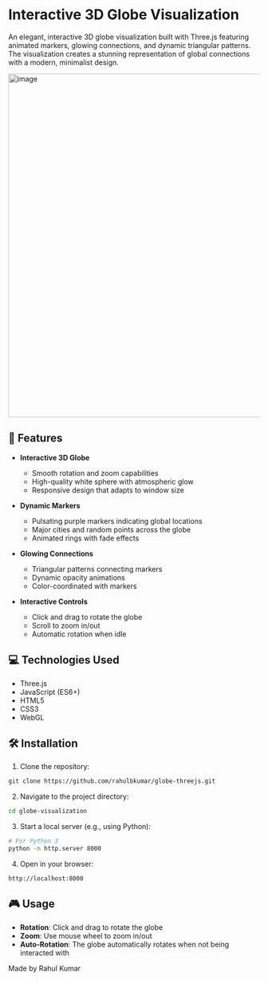 # Interactive 3D Globe Visualization

An elegant, interactive 3D globe visualization built with Three.js featuring animated markers, glowing connections, and dynamic triangular patterns. The visualization creates a stunning representation of global connections with a modern, minimalist design.

<img width="688" alt="image" src="https://github.com/user-attachments/assets/87b0b405-226b-4450-a07b-8e5668c236c9">


## 🌟 Features

- **Interactive 3D Globe**
  - Smooth rotation and zoom capabilities
  - High-quality white sphere with atmospheric glow
  - Responsive design that adapts to window size

- **Dynamic Markers**
  - Pulsating purple markers indicating global locations
  - Major cities and random points across the globe
  - Animated rings with fade effects

- **Glowing Connections**
  - Triangular patterns connecting markers
  - Dynamic opacity animations
  - Color-coordinated with markers

- **Interactive Controls**
  - Click and drag to rotate the globe
  - Scroll to zoom in/out
  - Automatic rotation when idle

## 💻 Technologies Used

- Three.js
- JavaScript (ES6+)
- HTML5
- CSS3
- WebGL

## 🛠️ Installation

1. Clone the repository:
```bash
git clone https://github.com/rahulbkumar/globe-threejs.git
```

2. Navigate to the project directory:
```bash
cd globe-visualization
```

3. Start a local server (e.g., using Python):
```bash
# For Python 3
python -m http.server 8000
```

4. Open in your browser:
```
http://localhost:8000
```

## 🎮 Usage

- **Rotation**: Click and drag to rotate the globe
- **Zoom**: Use mouse wheel to zoom in/out
- **Auto-Rotation**: The globe automatically rotates when not being interacted with


Made by Rahul Kumar
